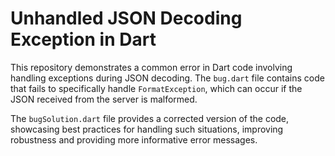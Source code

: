 # Unhandled JSON Decoding Exception in Dart

This repository demonstrates a common error in Dart code involving handling exceptions during JSON decoding. The `bug.dart` file contains code that fails to specifically handle `FormatException`, which can occur if the JSON received from the server is malformed.

The `bugSolution.dart` file provides a corrected version of the code, showcasing best practices for handling such situations, improving robustness and providing more informative error messages.